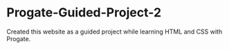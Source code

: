 # Progate-Guided-Project-2
Created this website as a guided project while learning HTML and CSS with Progate.

